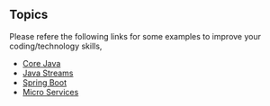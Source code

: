## Topics

Please refere the following links for some examples to improve your coding/technology skills,

- [Core Java](Core%20Java.md)  
- [Java Streams](Java%20Streams.md) 
- [Spring Boot](Springboot.md) 
- [Micro Services](Micro%20Services.md)   